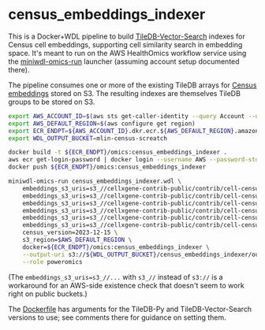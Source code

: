 # census_embeddings_indexer

This is a Docker+WDL pipeline to build [TileDB-Vector-Search](https://github.com/TileDB-Inc/TileDB-Vector-Search) indexes for Census cell embeddings, supporting cell similarity search in embedding space. It's meant to run on the AWS HealthOmics workflow service using the [miniwdl-omics-run](https://github.com/miniwdl-ext/miniwdl-omics-run) launcher (assuming account setup documented there).

The pipeline consumes one or more of the existing TileDB arrays for [Census embeddings](https://cellxgene.cziscience.com/census-models) stored on S3. The resulting indexes are themselves TileDB groups to be stored on S3.

```bash
export AWS_ACCOUNT_ID=$(aws sts get-caller-identity --query Account --output text)
export AWS_DEFAULT_REGION=$(aws configure get region)
export ECR_ENDPT=${AWS_ACCOUNT_ID}.dkr.ecr.${AWS_DEFAULT_REGION}.amazonaws.com
export WDL_OUTPUT_BUCKET=mlin-census-screatch

docker build -t ${ECR_ENDPT}/omics:census_embeddings_indexer .
aws ecr get-login-password | docker login --username AWS --password-stdin "$ECR_ENDPT"
docker push ${ECR_ENDPT}/omics:census_embeddings_indexer

miniwdl-omics-run census_embeddings_indexer.wdl \
    embeddings_s3_uris=s3_//cellxgene-contrib-public/contrib/cell-census/soma/2023-12-15/CxG-czi-1 \
    embeddings_s3_uris=s3_//cellxgene-contrib-public/contrib/cell-census/soma/2023-12-15/CxG-czi-4 \
    embeddings_s3_uris=s3_//cellxgene-contrib-public/contrib/cell-census/soma/2023-12-15/CxG-czi-5 \
    embeddings_s3_uris=s3_//cellxgene-contrib-public/contrib/cell-census/soma/2023-12-15/CxG-contrib-1 \
    embeddings_s3_uris=s3_//cellxgene-contrib-public/contrib/cell-census/soma/2023-12-15/CxG-contrib-2 \
    embeddings_s3_uris=s3_//cellxgene-contrib-public/contrib/cell-census/soma/2023-12-15/CxG-contrib-3 \
    census_version=2023-12-15 \
    s3_region=$AWS_DEFAULT_REGION \
    docker=${ECR_ENDPT}/omics:census_embeddings_indexer \
    --output-uri s3://${WDL_OUTPUT_BUCKET}/census_embeddings_indexer/out/ \
    --role poweromics
```

(The `embeddings_s3_uris=s3_//...` with `s3_//` instead of `s3://` is a workaround for an AWS-side existence check that doesn't seem to work right on public buckets.)

The [Dockerfile](Dockerfile) has arguments for the TileDB-Py and TileDB-Vector-Search versions to use; see comments there for guidance on setting them.
